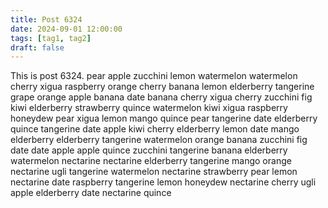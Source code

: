 ```yaml
---
title: Post 6324
date: 2024-09-01 12:00:00
tags: [tag1, tag2]
draft: false
---
```

This is post 6324.
pear
apple
zucchini
lemon
watermelon
watermelon
cherry
xigua
raspberry
orange
cherry
banana
lemon
elderberry
tangerine
grape
orange
apple
banana
date
banana
cherry
xigua
cherry
zucchini
fig
kiwi
elderberry
strawberry
quince
watermelon
kiwi
xigua
raspberry
honeydew
pear
xigua
lemon
mango
quince
pear
tangerine
date
elderberry
quince
tangerine
date
apple
kiwi
cherry
elderberry
lemon
date
mango
elderberry
elderberry
tangerine
watermelon
orange
banana
zucchini
fig
date
date
apple
apple
quince
zucchini
tangerine
banana
elderberry
watermelon
nectarine
nectarine
elderberry
tangerine
mango
orange
nectarine
ugli
tangerine
watermelon
nectarine
strawberry
pear
lemon
nectarine
date
raspberry
tangerine
lemon
honeydew
nectarine
cherry
ugli
apple
elderberry
date
nectarine
quince
